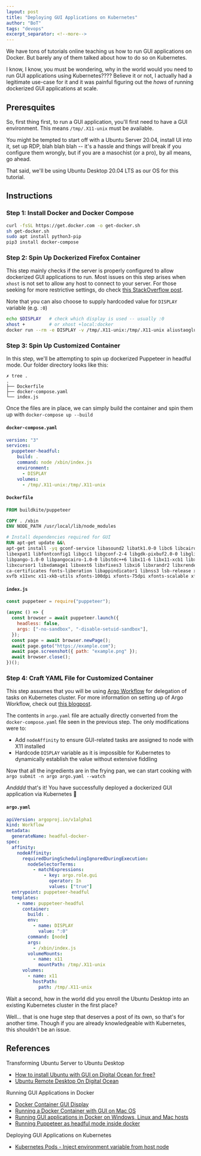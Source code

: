```yaml
---
layout: post
title: "Deploying GUI Applications on Kubernetes"
author: "BoT"
tags: "devops"
excerpt_separator: <!--more-->
---
```


We have tons of tutorials online teaching us how to run GUI applications on Docker. But barely any of them talked about how to do so on Kubernetes.

<!--more-->

I know, I know, you must be wondering, why in the world would you need to run GUI applications using Kubernetes???? Believe it or not, I actually had a legitimate use-case for it and it was painful figuring out the _hows_ of running dockerized GUI applications at scale.

## Preresquites

So, first thing first, to run a GUI application, you'll first need to have a GUI environment. This means `/tmp/.X11-unix` must be available.

You might be tempted to start off with a Ubuntu Server 20.04, install UI into it, set up RDP, blah blah blah -- it's a hassle and things _will_ break if you configure them wrongly, but if you are a masochist (or a pro), by all means, go ahead.

That said, we'll be using Ubuntu Desktop 20.04 LTS as our OS for this tutorial.

## Instructions

### Step 1: Install Docker and Docker Compose

```bash
curl -fsSL https://get.docker.com -o get-docker.sh
sh get-docker.sh
sudo apt install python3-pip
pip3 install docker-compose
```

### Step 2: Spin Up Dockerized Firefox Container

This step mainly checks if the server is properly configured to allow dockerized GUI applications to run. Most issues on this step arises when `xhost` is not set to allow any host to connect to your server. For those seeking for more restrictive settings, do check [this StackOverflow post](https://stackoverflow.com/questions/28392949/running-chromium-inside-docker-gtk-cannot-open-display-0).

Note that you can also choose to supply hardcoded value for `DISPLAY` variable (e.g. `:0`)

```bash
echo $DISPLAY   # check which display is used -- usually :0
xhost +         # or xhost +local:docker
docker run --rm -e DISPLAY -v /tmp/.X11-unix:/tmp/.X11-unix aliustaoglu/firefox
```

### Step 3: Spin Up Customized Container

In this step, we'll be attempting to spin up dockerized Puppeteer in headful mode. Our folder directory looks like this:

```
✗ tree .
.
├── Dockerfile
├── docker-compose.yaml
└── index.js
```

Once the files are in place, we can simply build the container and spin them up with `docker-compose up --build`

#### `docker-compose.yaml`

```yaml
version: "3"
services:
  puppeteer-headful:
    build: .
    command: node /xbin/index.js
    environment:
      - DISPLAY
    volumes:
      - /tmp/.X11-unix:/tmp/.X11-unix
```

#### `Dockerfile`

```Dockerfile
FROM buildkite/puppeteer

COPY . /xbin
ENV NODE_PATH /usr/local/lib/node_modules

# Install dependencies required for GUI
RUN apt-get update &&\
apt-get install -yq gconf-service libasound2 libatk1.0-0 libc6 libcairo2 libcups2 libdbus-1-3 \
libexpat1 libfontconfig1 libgcc1 libgconf-2-4 libgdk-pixbuf2.0-0 libglib2.0-0 libgtk-3-0 libnspr4 \
libpango-1.0-0 libpangocairo-1.0-0 libstdc++6 libx11-6 libx11-xcb1 libxcb1 libxcomposite1 \
libxcursor1 libxdamage1 libxext6 libxfixes3 libxi6 libxrandr2 libxrender1 libxss1 libxtst6 \
ca-certificates fonts-liberation libappindicator1 libnss3 lsb-release xdg-utils wget \
xvfb x11vnc x11-xkb-utils xfonts-100dpi xfonts-75dpi xfonts-scalable xfonts-cyrillic x11-apps
```

#### `index.js`

```javascript
const puppeteer = require("puppeteer");

(async () => {
  const browser = await puppeteer.launch({
    headless: false,
    args: ["-no-sandbox", "-disable-setuid-sandbox"],
  });
  const page = await browser.newPage();
  await page.goto("https://example.com");
  await page.screenshot({ path: "example.png" });
  await browser.close();
})();
```

### Step 4: Craft YAML File for Customized Container

This step assumes that you will be using [Argo Workflow](https://argoproj.github.io/argo-workflows/) for delegation of tasks on Kubernetes cluster. For more information on setting up of Argo Workflow, check out [this blogpost](../2021-08-04/local-install-argo-workflow).

The contents in `argo.yaml` file are actually directly converted from the `docker-compose.yaml` file seen in the previous step. The only modifications were to:

- Add `nodeAffinity` to ensure GUI-related tasks are assigned to node with X11 installed
- Hardcode `DISPLAY` variable as it is impossible for Kubernetes to dynamically establish the value without extensive fiddling

Now that all the ingredients are in the frying pan, we can start cooking with `argo submit -n argo argo.yaml --watch`

_Andddd_ that's it! You have successfully deployed a dockerized GUI application via Kubernetes 🎉

#### `argo.yaml`

```yaml
apiVersion: argoproj.io/v1alpha1
kind: Workflow
metadata:
  generateName: headful-docker-
spec:
  affinity:
    nodeAffinity:
      requiredDuringSchedulingIgnoredDuringExecution:
        nodeSelectorTerms:
          - matchExpressions:
              - key: argo.role.gui
                operator: In
                values: ["true"]
  entrypoint: puppeteer-headful
  templates:
    - name: puppeteer-headful
      container:
        build: .
        env:
          - name: DISPLAY
            value: ":0"
        command: [node]
        args:
          - /xbin/index.js
        volumeMounts:
          - name: x11
            mountPath: /tmp/.X11-unix
      volumes:
        - name: x11
          hostPath:
            path: /tmp/.X11-unix
```

Wait a second, how in the world did you enroll the Ubuntu Desktop into an existing Kubernetes cluster in the first place?

Well... that is one huge step that deserves a post of its own, so that's for another time. Though if you are already knowledgeable with Kubernetes, this shouldn't be an issue.

## References

Transforming Ubuntu Server to Ubuntu Desktop

- [How to install Ubuntu with GUI on Digital Ocean for free?](https://systemweakness.com/how-to-install-ubuntu-with-gui-on-digital-ocean-for-free-12301f464a3)
- [Ubuntu Remote Desktop On Digital Ocean](https://jerrygamblin.com/2016/10/19/ubuntu-remote-desktop-on-digital-ocean/)

Running GUI Applications in Docker

- [Docker Container GUI Display](https://leimao.github.io/blog/Docker-Container-GUI-Display/)
- [Running a Docker Container with GUI on Mac OS](https://affolter.net/running-a-docker-container-with-gui-on-mac-os/)
- [Running GUI applications in Docker on Windows, Linux and Mac hosts](https://cuneyt.aliustaoglu.biz/en/running-gui-applications-in-docker-on-windows-linux-mac-hosts/)
- [Running Puppeteer as headful mode inside docker](https://sreejithmsblog.wordpress.com/2019/02/25/running-puppeteer-as-headful-mode-inside-docker/)

Deploying GUI Applications on Kubernetes

- [Kubernetes Pods - Inject environment variable from host node](https://stackoverflow.com/questions/60730229/kubernetes-pods-inject-environment-variable-from-host-node)
